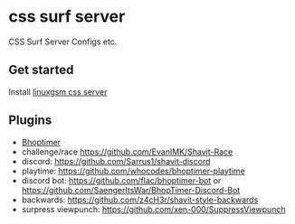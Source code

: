 # css surf server
CSS Surf Server Configs etc.

## Get started
Install [linuxgsm css server](https://linuxgsm.com/servers/cssserver/)

## Plugins
- [Bhoptimer](https://github.com/shavitush/bhoptimer)
- challenge/race https://github.com/EvanIMK/Shavit-Race
- discord: https://github.com/Sarrus1/shavit-discord
- playtime: https://github.com/whocodes/bhoptimer-playtime
- discord bot: https://github.com/flac/bhoptimer-bot or https://github.com/SaengerItsWar/BhopTimer-Discord-Bot
- backwards: https://github.com/z4cH3r/shavit-style-backwards
- surpress viewpunch: https://github.com/xen-000/SuppressViewpunch
